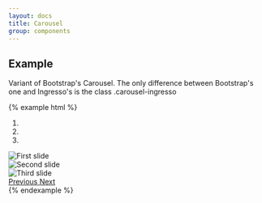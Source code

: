 ```yaml
---
layout: docs
title: Carousel
group: components
---
```




## Example

Variant of Bootstrap's Carousel.
The only difference between Bootstrap's one and Ingresso's is the class <span class="highlighter-rouge">.carousel-ingresso</span>

{% example html %}
<div id="carousel-example-generic" class="carousel slide carousel-ingresso" data-ride="carousel-ingresso">
  <ol class="carousel-indicators">
    <li data-target="#carousel-example-generic" data-slide-to="0" class="active" style="background-image:url(http://localhost:9001/assets/img/europe-wallpaper-30.jpg);background-size:contain;"></li>
    <li data-target="#carousel-example-generic" data-slide-to="1"></li>
    <li data-target="#carousel-example-generic" data-slide-to="2"></li>
  </ol>
  <div class="carousel-inner" role="listbox">
    <div class="carousel-item active">
      <img src="http://localhost:9001/assets/img/europe-wallpaper-30.jpg" alt="First slide">
    </div>
    <div class="carousel-item">
      <img data-src="holder.js/900x388/auto/#666:#444/text:Second slide" alt="Second slide">
    </div>
    <div class="carousel-item">
      <img data-src="holder.js/900x388/auto/#555:#333/text:Third slide" alt="Third slide">
    </div>
  </div>
  <a class="left carousel-control" href="#carousel-example-generic" role="button" data-slide="prev">
    <span class="icon-prev" aria-hidden="true"></span>
    <span class="sr-only">Previous</span>
  </a>
  <a class="right carousel-control" href="#carousel-example-generic" role="button" data-slide="next">
    <span class="icon-next" aria-hidden="true"></span>
    <span class="sr-only">Next</span>
  </a>
</div>
{% endexample %}
